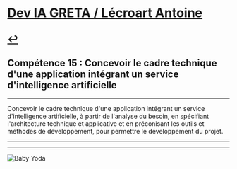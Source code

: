 
# [Dev IA GRETA / Lécroart Antoine](https://github.com/Dev-IA-2024/antoine.lecroart)

[↩️](..)
---

## Compétence 15 : Concevoir le cadre technique d'une application intégrant un service d'intelligence artificielle

---

Concevoir le cadre technique d'une application intégrant un service d'intelligence artificielle, à partir de l'analyse du besoin, en spécifiant l'architecture technique et applicative et en préconisant les outils et méthodes de développement, pour permettre le développement du projet.

---
---
![Baby Yoda](https://images3.alphacoders.com/110/1108129.jpg)
